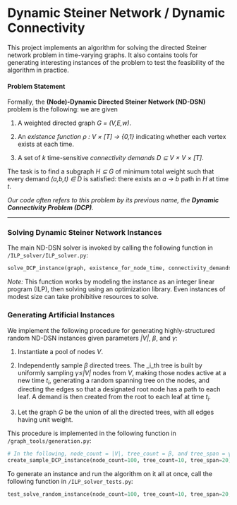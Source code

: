 # Dynamic Steiner Network / Dynamic Connectivity

This project implements an algorithm for solving the directed Steiner network problem in time-varying graphs. It also contains tools for generating interesting instances of the problem to test the feasibility of the algorithm in practice.


#### Problem Statement

Formally, the __(Node)-Dynamic Directed Steiner Network (ND-DSN)__ problem is the following: we are given

1. A weighted directed graph _G = (V,E,w)_.

2. An _existence function_ _ρ : V × [T] → {0,1}_ indicating whether each vertex exists at each time.

3. A set of _k_ time-sensitive _connectivity demands_ _D ⊆ V × V × [T]_.

The task is to find a subgraph _H ⊆ G_ of minimum total weight such that every demand _(a,b,t) ∈ D_ is satisfied: there exists an _a → b_ path in _H_ at time _t_.

_Our code often refers to this problem by its previous name, the **Dynamic Connectivity Problem (DCP)**._



---
### Solving Dynamic Steiner Network Instances

The main ND-DSN solver is invoked by calling the following function in `/ILP_solver/ILP_solver.py`:

```python
solve_DCP_instance(graph, existence_for_node_time, connectivity_demands, detailed_output=False)
```

_Note:_ This function works by modeling the instance as an integer linear program (ILP), then solving using an optimization library. Even instances of modest size can take prohibitive resources to solve.



### Generating Artificial Instances

We implement the following procedure for generating highly-structured random ND-DSN instances given parameters _|V|_, _β_, and _γ_:

1. Instantiate a pool of nodes _V_.

2. Independently sample _β_ directed trees. The _i_th tree is built by uniformly sampling _γ≤|V|_ nodes from _V_, making those nodes active at a new time _t<sub>i</sub>_, generating a random spanning tree on the nodes, and directing the edges so that a designated root node has a path to each leaf. A demand is then created from the root to each leaf at time _t<sub>i</sub>_.

3. Let the graph _G_ be the union of all the directed trees, with all edges having unit weight.

This procedure is implemented in the following function in `/graph_tools/generation.py`:

```python
# In the following, node_count = |V|, tree_count = β, and tree_span = γ
create_sample_DCP_instance(node_count=100, tree_count=10, tree_span=20)
```

To generate an instance and run the algorithm on it all at once, call the following function in `/ILP_solver_tests.py`:

```python
test_solve_random_instance(node_count=100, tree_count=10, tree_span=20, detailed_output=False)
```


